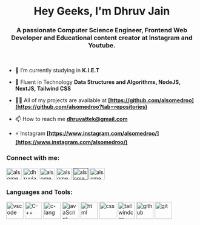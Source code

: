 <h1 align="center">Hey Geeks, I'm Dhruv Jain</h1>
<h3 align="center">A passionate Computer Science Engineer, Frontend Web Developer and Educational content creator at Instagram and Youtube.</h3><br>


- 🔭 I’m currently studying in **K.I.E.T**

- 🌱 Fluent in Technology **Data Structures and Algorithms, NodeJS, NextJS, Tailwind CSS**

- 👨‍💻 All of my projects are available at **[https://github.com/alsomedroo](https://github.com/alsomedroo?tab=repositories)**

- 📫 How to reach me **dhruvattek@gmail.com**

- ⚡ Instagram **[https://www.instagram.com/alsomedroo/](https://www.instagram.com/alsomedroo/)**


<h3 align="left">Connect with me:</h3>
<p align="left">
<a href="https://x.com/alsomedroo?t=iL_0GwFGxGFweWW3-Ifbow&s=09" target="blank"><img align="center" src="https://raw.githubusercontent.com/rahuldkjain/github-profile-readme-generator/master/src/images/icons/Social/twitter.svg" alt="alsomedroo" height="30" width="40" /></a>
<a href="https://www.linkedin.com/in/dhruv-jain-79617a305/" target="blank"><img align="center" src="https://raw.githubusercontent.com/rahuldkjain/github-profile-readme-generator/master/src/images/icons/Social/linked-in-alt.svg" alt="dhruvjain" height="30" width="40" /></a>
<a href="https://www.instagram.com/alsomedroo/" target="blank"><img align="center" src="https://raw.githubusercontent.com/rahuldkjain/github-profile-readme-generator/master/src/images/icons/Social/instagram.svg" alt="alsomedroo" height="30" width="40" /></a>
<a href="https://www.youtube.com/@alsomedroo" target="blank"><img align="center" src="https://raw.githubusercontent.com/rahuldkjain/github-profile-readme-generator/master/src/images/icons/Social/youtube.svg" alt="alsomedroo" height="30" width="40" /></a>
<a href="" target="blank"><img align="center" src="https://raw.githubusercontent.com/rahuldkjain/github-profile-readme-generator/master/src/images/icons/Social/hackerrank.svg" alt="alsomedroo" height="30" width="40" /></a>
<a href="https://leetcode.com/u/alsomedroo/" target="blank"><img align="center" src="https://raw.githubusercontent.com/rahuldkjain/github-profile-readme-generator/master/src/images/icons/Social/leet-code.svg" alt="alsomedroo" height="30" width="40" /></a>

</p>


<h3 align="left">Languages and Tools:</h3>
<p align="left">
 <img src="https://cdn.jsdelivr.net/gh/devicons/devicon/icons/vscode/vscode-original.svg" alt="vscode" width="45" height="45" />
 <img src="https://cdn.jsdelivr.net/gh/devicons/devicon/icons/cplusplus/cplusplus-original.svg" alt="C-++"  width="45" height="45" />
 <img src="https://cdn.jsdelivr.net/gh/devicons/devicon/icons/c/c-original.svg" alt="c-lang"  width="45" height="45" />
 <img src="https://cdn.jsdelivr.net/gh/devicons/devicon/icons/javascript/javascript-original.svg" alt="javaScript"  width="45" height="45" />
 <img src="https://cdn.jsdelivr.net/gh/devicons/devicon/icons/html5/html5-original.svg" alt="html"  width="45" height="45" />
 <img src="https://cdn.jsdelivr.net/gh/devicons/devicon/icons/css3/css3-original.svg" alt="css"  width="45" height="45" />
 
 <img src="https://cdn.jsdelivr.net/gh/devicons/devicon/icons/tailwindcss/tailwindcss-plain.svg" alt="tailwindcss"  width="45" height="45" />
 <img src="https://cdn.jsdelivr.net/gh/devicons/devicon/icons/github/github-original.svg" alt="github"  width="45" height="45" />
 <img src="https://cdn.jsdelivr.net/gh/devicons/devicon/icons/git/git-original.svg" alt="git"  width="45" height="45" />

 </p>


